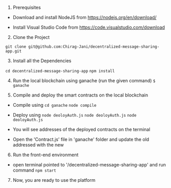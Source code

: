 1. Prerequisites

- Download and install NodeJS from https://nodejs.org/en/download/

- Install Visual Studio Code from https://code.visualstudio.com/download

2. Clone the Project

`
git clone git@github.com:Chirag-Jani/decentralized-message-sharing-app.git
`

3. Install all the Dependencies

`cd decentralized-message-sharing-app`
`npm install`

4. Run the local blockchain using ganache (run the given command)
`$ ganache`

5. Compile and deploy the smart contracts on the local blockchain 
- Compile using
`cd ganache`
`node compile`

- Deploy using
`node deoloyAuth.js`
`node deoloyAuth.js`
`node deoloyAuth.js`

- You will see addresses of the deployed contracts on the terminal
- Open the 'Contract.js' file in 'ganache' folder and update the old addressed with the new

6. Run the front-end environment

- open terminal pointed to '/decentralized-message-sharing-app' and run command
`npm start`

7. Now, you are ready to use the platform
